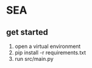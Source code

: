 # SEA

## get started

1. open a virtual environment
2. pip install -r requirements.txt
3. run src/main.py

